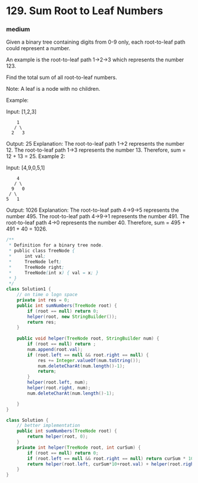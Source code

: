 # 129. Sum Root to Leaf Numbers
### medium
Given a binary tree containing digits from 0-9 only, each root-to-leaf path could represent a number.

An example is the root-to-leaf path 1->2->3 which represents the number 123.

Find the total sum of all root-to-leaf numbers.

Note: A leaf is a node with no children.

Example:

Input: [1,2,3]
```
    1
   / \
  2   3
```
Output: 25
Explanation:
The root-to-leaf path 1->2 represents the number 12.
The root-to-leaf path 1->3 represents the number 13.
Therefore, sum = 12 + 13 = 25.
Example 2:

Input: [4,9,0,5,1]
```
    4
   / \
  9   0
 / \
5   1
```
Output: 1026
Explanation:
The root-to-leaf path 4->9->5 represents the number 495.
The root-to-leaf path 4->9->1 represents the number 491.
The root-to-leaf path 4->0 represents the number 40.
Therefore, sum = 495 + 491 + 40 = 1026.
```java
/**
 * Definition for a binary tree node.
 * public class TreeNode {
 *     int val;
 *     TreeNode left;
 *     TreeNode right;
 *     TreeNode(int x) { val = x; }
 * }
 */
class Solution1 {
    // on time o logn space
    private int res = 0;
    public int sumNumbers(TreeNode root) {
        if (root == null) return 0;
        helper(root, new StringBuilder());
        return res;
    }
    
    public void helper(TreeNode root, StringBuilder num) {
        if (root == null) return ;
        num.append(root.val);
        if (root.left == null && root.right == null) {
            res += Integer.valueOf(num.toString());
            num.deleteCharAt(num.length()-1);
            return;
        }
        helper(root.left, num);
        helper(root.right, num);
        num.deleteCharAt(num.length()-1);

    }
}

class Solution {
    // better implementation
    public int sumNumbers(TreeNode root) {
        return helper(root, 0);
    }
    private int helper(TreeNode root, int curSum) {
        if (root == null) return 0;
        if (root.left == null && root.right == null) return curSum * 10 + root.val;
        return helper(root.left, curSum*10+root.val) + helper(root.right, curSum*10+root.val);
    }
}
```